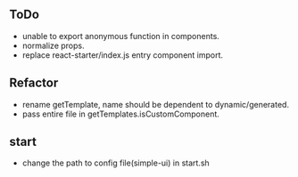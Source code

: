## ToDo
* unable to export anonymous function in components.
* normalize props.
* replace react-starter/index.js entry component import.
## Refactor
* rename getTemplate, name should be dependent to dynamic/generated.
* pass entire file in getTemplates.isCustomComponent.

## start
* change the path to config file(simple-ui) in start.sh
